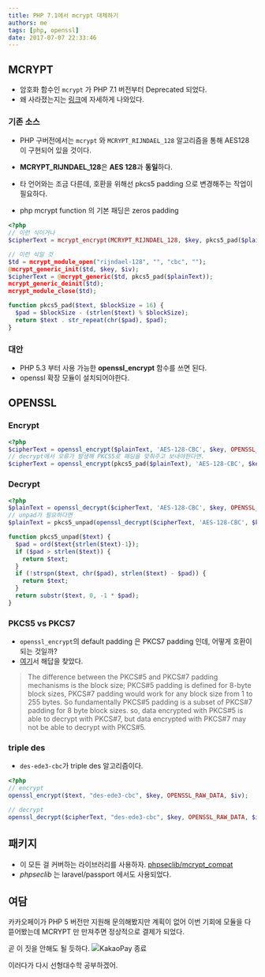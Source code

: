 ```yaml
---
title: PHP 7.1에서 mcrypt 대체하기
authors: me
tags: [php, openssl]
date: 2017-07-07 22:33:46
---
```


## MCRYPT

- 암호화 함수인 `mcrypt` 가 PHP 7.1 버전부터 Deprecated 되었다.
- 왜 사라졌는지는 [링크](https://paragonie.com/blog/2015/05/if-you-re-typing-word-mcrypt-into-your-code-you-re-doing-it-wrong)에 자세하게 나와있다.

### 기존 소스

- PHP 구버전에서는 `mcrypt` 와 `MCRYPT_RIJNDAEL_128` 알고리즘을 통해 AES128 이 구현되어 있을 것이다.
- **MCRYPT_RIJNDAEL_128**은 **AES 128**과 **동일**하다.

- 타 언어와는 조금 다른데, 호환을 위해선 pkcs5 padding 으로 변경해주는 작업이 필요하다.
- php mcrypt function 의 기본 패딩은 zeros padding

```php
<?php
// 이런 식이거나
$cipherText = mcrypt_encrypt(MCRYPT_RIJNDAEL_128, $key, pkcs5_pad($plainText), MCRYPT_MODE_CBC, $iv);

// 이런 식일 것
$td = mcrypt_module_open("rijndael-128", "", "cbc", "");
@mcrypt_generic_init($td, $key, $iv);
$cipherText = @mcrypt_generic($td, pkcs5_pad($plainText));
mcrypt_generic_deinit($td);
mcrypt_module_close($td);

function pkcs5_pad($text, $blockSize = 16) {
  $pad = $blockSize - (strlen($text) % $blockSize);
  return $text . str_repeat(chr($pad), $pad);
}
```

### 대안

- PHP 5.3 부터 사용 가능한 **openssl_encrypt** 함수를 쓰면 된다.
- openssl 확장 모듈이 설치되어야한다.

## OPENSSL

### Encrypt

```php
<?php
$cipherText = openssl_encrypt($plainText, 'AES-128-CBC', $key, OPENSSL_RAW_DATA, $iv);
// decrypt에서 오류가 발생해 PKCS5로 패딩을 맞춰주고 보내야한다면.
$cipherText = openssl_encrypt(pkcs5_pad($plainText), 'AES-128-CBC', $key, OPENSSL_RAW_DATA, $iv);
```

### Decrypt

```php
<?php
$plainText = openssl_decrypt($cipherText, 'AES-128-CBC', $key, OPENSSL_RAW_DATA, $iv);
// unpad가 필요하다면
$plainText = pkcs5_unpad(openssl_decrypt($cipherText, 'AES-128-CBC', $key, OPENSSL_RAW_DATA, $iv));

function pkcs5_unpad($text) {
  $pad = ord($text{strlen($text)-1});
  if ($pad > strlen($text)) {
    return $text;
  }
  if (!strspn($text, chr($pad), strlen($text) - $pad)) {
    return $text;
  }
  return substr($text, 0, -1 * $pad);
}
```

### PKCS5 vs PKCS7

- `openssl_encrypt`의 default padding 은 PKCS7 padding 인데, 어떻게 호환이 되는 것일까?
- [여기](https://social.msdn.microsoft.com/Forums/en-US/09fef7b7-b568-4895-8e52-f386be80aa2d/pkcs7-padding-in-net-vs-pkcs5-padding-in-java?forum=csharpgeneral)서 해답을 찾았다.

> The difference between the PKCS#5 and PKCS#7 padding mechanisms is the block size;
> PKCS#5 padding is defined for 8-byte block sizes, PKCS#7 padding would work for any block size from 1 to 255 bytes.
> So fundamentally PKCS#5 padding is a subset of PKCS#7 padding for 8 byte block sizes.
> so, data encrypted with PKCS#5 is able to decrypt with PKCS#7, but data encrypted with PKCS#7 may not be able to decrypt with PKCS#5.

### triple des

- `des-ede3-cbc`가 triple des 알고리즘이다.

```php
<?php
// encrypt
openssl_encrypt($text, "des-ede3-cbc", $key, OPENSSL_RAW_DATA, $iv);

// decrypt
openssl_decrypt($cipherText, "des-ede3-cbc", $key, OPENSSL_RAW_DATA, $iv);
```

## 패키지

- 이 모든 걸 커버하는 라이브러리를 사용하자. [phpseclib/mcrypt_compat](https://github.com/phpseclib/mcrypt_compat)
- _phpseclib_ 는 laravel/passport 에서도 사용되었다.

## 여담

카카오페이가 PHP 5 버전만 지원해 문의해봤지만 계획이 없어 이번 기회에 모듈을 다 뜯어봤는데 MCRYPT 만 만져주면 정상적으로 결제가 되었다.

곧 이 짓을 안해도 될 듯하다.
![KakaoPay 종료](https://i.imgur.com/QBA9xnP.jpg)

이러다가 다시 선형대수학 공부하겠어.
